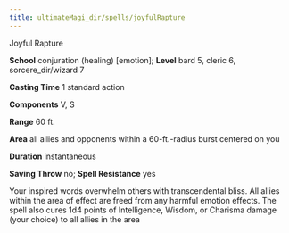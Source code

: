 ```yaml
---
title: ultimateMagi_dir/spells/joyfulRapture
---
```

Joyful Rapture

**School** conjuration (healing) [emotion]; **Level** bard 5, cleric 6, sorcere_dir/wizard 7

**Casting Time** 1 standard action

**Components** V, S

**Range** 60 ft.

**Area** all allies and opponents within a 60-ft.-radius burst centered on you

**Duration** instantaneous

**Saving Throw** no; **Spell Resistance** yes

Your inspired words overwhelm others with transcendental bliss. All allies within the area of effect are freed from any harmful emotion effects. The spell also cures 1d4 points of Intelligence, Wisdom, or Charisma damage (your choice) to all allies in the area


